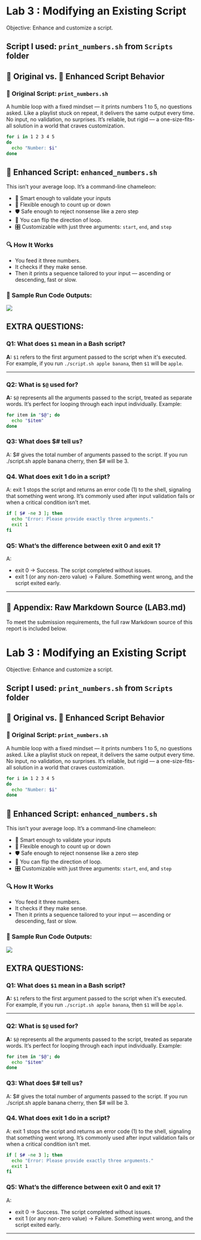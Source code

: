 # Lab 3 : Modifying an Existing Script
Objective: Enhance and customize a script.  

## Script I used: `print_numbers.sh` from `Scripts` folder  

## 🌱 Original vs. 🚀 Enhanced Script Behavior

### 🧃 Original Script: `print_numbers.sh`
A humble loop with a fixed mindset — it prints numbers 1 to 5, no questions asked. Like a playlist stuck on repeat, it delivers the same output every time. No input, no validation, no surprises. It’s reliable, but rigid — a one-size-fits-all solution in a world that craves customization.

```bash
for i in 1 2 3 4 5
do
  echo "Number: $i"
done
```

## 🚀 Enhanced Script: `enhanced_numbers.sh`

This isn’t your average loop. It’s a command-line chameleon:  
- 🧠 Smart enough to validate your inputs  
- 🔄 Flexible enough to count up or down  
- 🛡️ Safe enough to reject nonsense like a zero step
- 🐬 You can flip the direction of loop.
- 🎛️ Customizable with just three arguments: `start`, `end`, and `step`

### 🔍 How It Works
- You feed it three numbers.
- It checks if they make sense.
- Then it prints a sequence tailored to your input — ascending or descending, fast or slow.


### 🧪 Sample Run Code Outputs:
![](https://github.com/boa3444/Linux_Lab/blob/1473fcac56a2b52f7fca02f8f7d29435e3b8bc36/Ass_img/enhanced_number.png)

## EXTRA QUESTIONS:

### Q1: What does `$1` mean in a Bash script?
**A:** `$1` refers to the first argument passed to the script when it's executed. For example, if you run `./script.sh apple banana`, then `$1` will be `apple`.

---

### Q2: What is `$@` used for?
**A:** `$@` represents all the arguments passed to the script, treated as separate words. It’s perfect for looping through each input individually. Example:
```bash
for item in "$@"; do
  echo "$item"
done
```

### Q3: What does $# tell us?
A: $# gives the total number of arguments passed to the script. If you run ./script.sh apple banana cherry, then $# will be 3.

### Q4. What does exit 1 do in a script?
A: exit 1 stops the script and returns an error code (1) to the shell, signaling that something went wrong. It’s commonly used after input validation fails or when a critical condition isn’t met.
``` bash
if [ $# -ne 3 ]; then
  echo "Error: Please provide exactly three arguments."
  exit 1
fi
```
### Q5: What’s the difference between exit 0 and exit 1?
A:  
- exit 0 → Success. The script completed without issues.  
- exit 1 (or any non-zero value) → Failure. Something went wrong, and the script exited early.
---

## 📎 Appendix: Raw Markdown Source (LAB3.md)
To meet the submission requirements, the full raw Markdown source of this report is included below.  
# Lab 3 : Modifying an Existing Script
Objective: Enhance and customize a script.  

## Script I used: `print_numbers.sh` from `Scripts` folder  

## 🌱 Original vs. 🚀 Enhanced Script Behavior

### 🧃 Original Script: `print_numbers.sh`
A humble loop with a fixed mindset — it prints numbers 1 to 5, no questions asked. Like a playlist stuck on repeat, it delivers the same output every time. No input, no validation, no surprises. It’s reliable, but rigid — a one-size-fits-all solution in a world that craves customization.

```bash
for i in 1 2 3 4 5
do
  echo "Number: $i"
done
```

## 🚀 Enhanced Script: `enhanced_numbers.sh`

This isn’t your average loop. It’s a command-line chameleon:  
- 🧠 Smart enough to validate your inputs  
- 🔄 Flexible enough to count up or down  
- 🛡️ Safe enough to reject nonsense like a zero step
- 🐬 You can flip the direction of loop.
- 🎛️ Customizable with just three arguments: `start`, `end`, and `step`

### 🔍 How It Works
- You feed it three numbers.
- It checks if they make sense.
- Then it prints a sequence tailored to your input — ascending or descending, fast or slow.


### 🧪 Sample Run Code Outputs:
![](https://github.com/boa3444/Linux_Lab/blob/1473fcac56a2b52f7fca02f8f7d29435e3b8bc36/Ass_img/enhanced_number.png)

## EXTRA QUESTIONS:

### Q1: What does `$1` mean in a Bash script?
**A:** `$1` refers to the first argument passed to the script when it's executed. For example, if you run `./script.sh apple banana`, then `$1` will be `apple`.

---

### Q2: What is `$@` used for?
**A:** `$@` represents all the arguments passed to the script, treated as separate words. It’s perfect for looping through each input individually. Example:
```bash
for item in "$@"; do
  echo "$item"
done
```

### Q3: What does $# tell us?
A: $# gives the total number of arguments passed to the script. If you run ./script.sh apple banana cherry, then $# will be 3.

### Q4. What does exit 1 do in a script?
A: exit 1 stops the script and returns an error code (1) to the shell, signaling that something went wrong. It’s commonly used after input validation fails or when a critical condition isn’t met.
``` bash
if [ $# -ne 3 ]; then
  echo "Error: Please provide exactly three arguments."
  exit 1
fi
```
### Q5: What’s the difference between exit 0 and exit 1?
A:  
- exit 0 → Success. The script completed without issues.  
- exit 1 (or any non-zero value) → Failure. Something went wrong, and the script exited early.
---
